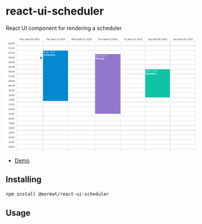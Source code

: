 # react-ui-scheduler

React UI component for rendering a scheduler

![preview](docs/preview.gif)

- [Demo](https://mormat.pagesperso-orange.fr/react-ui-scheduler/)

## Installing

```
npm install @mormat/react-ui-scheduler
```

## Usage

